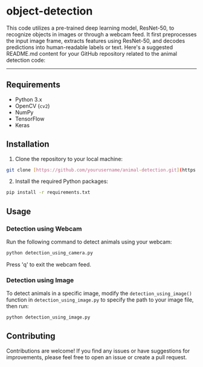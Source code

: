 # object-detection
This code utilizes a pre-trained deep learning model, ResNet-50, to recognize objects in images or through a webcam feed. It first preprocesses the input image frame, extracts features using ResNet-50, and decodes predictions into human-readable labels or text. 
Here's a suggested README.md content for your GitHub repository related to the animal detection code:

---

## Requirements

- Python 3.x
- OpenCV (`cv2`)
- NumPy
- TensorFlow
- Keras

## Installation

1. Clone the repository to your local machine:

```bash
git clone [https://github.com/yourusername/animal-detection.git](https://github.com/16adity/object-detection.git)
```

2. Install the required Python packages:

```bash
pip install -r requirements.txt
```

## Usage

### Detection using Webcam

Run the following command to detect animals using your webcam:

```bash
python detection_using_camera.py
```

Press 'q' to exit the webcam feed.

### Detection using Image

To detect animals in a specific image, modify the `detection_using_image()` function in `detection_using_image.py` to specify the path to your image file, then run:

```bash
python detection_using_image.py
```

## Contributing

Contributions are welcome! If you find any issues or have suggestions for improvements, please feel free to open an issue or create a pull request.


